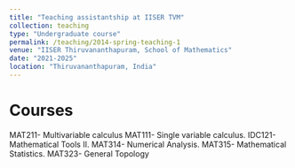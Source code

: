 ```yaml
---
title: "Teaching assistantship at IISER TVM"
collection: teaching
type: "Undergraduate course"
permalink: /teaching/2014-spring-teaching-1
venue: "IISER Thiruvananthapuram, School of Mathematics"
date: "2021-2025"
location: "Thiruvananthapuram, India"
---
```



Courses
======
MAT211- Multivariable calculus 
MAT111- Single variable calculus.
IDC121-  Mathematical Tools II.
MAT314-  Numerical Analysis.
MAT315- Mathematical Statistics.
MAT323- General Topology
